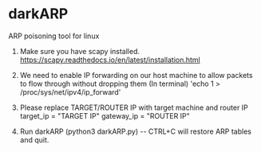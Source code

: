 # darkARP
ARP poisoning tool for linux


1. Make sure you have scapy installed. https://scapy.readthedocs.io/en/latest/installation.html

2. We need to enable IP forwarding on our host machine to allow packets to flow through without dropping them
          (In terminal) 'echo 1 > /proc/sys/net/ipv4/ip_forward'
                 
3. Please replace TARGET/ROUTER IP with target machine and router IP
          target_ip = "TARGET IP"
          gateway_ip = "ROUTER IP"

4. Run darkARP (python3 darkARP.py) -- CTRL+C will restore ARP tables and quit. 






